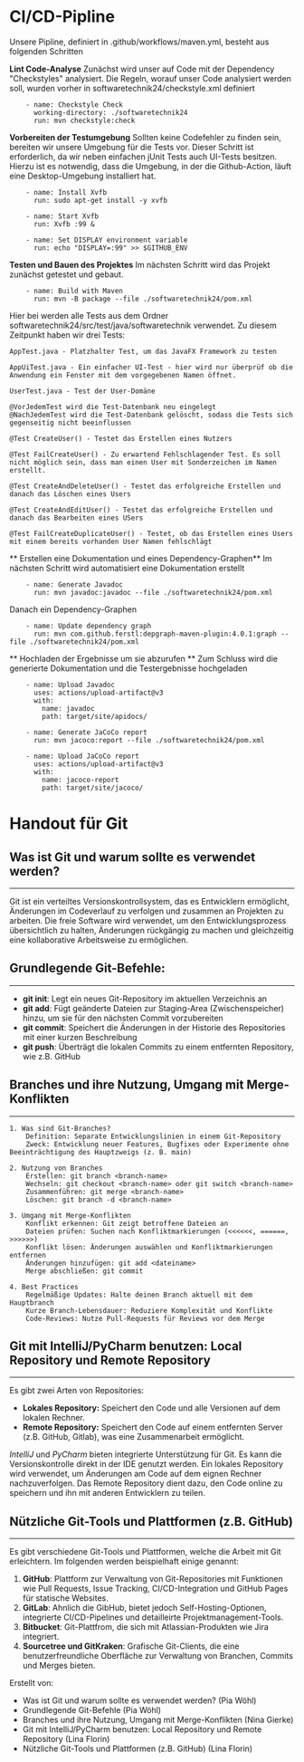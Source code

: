 # CI/CD-Pipline
Unsere Pipline, definiert in .github/workflows/maven.yml, besteht aus folgenden Schritten

**Lint Code-Analyse**
Zunächst wird unser auf Code mit der Dependency "Checkstyles" analysiert. Die Regeln, worauf unser Code analysiert werden soll, wurden vorher in softwaretechnik24/checkstyle.xml definiert

```
    - name: Checkstyle Check
      working-directory: ./softwaretechnik24
      run: mvn checkstyle:check 
```

**Vorbereiten der Testumgebung**
Sollten keine Codefehler zu finden sein, bereiten wir unsere Umgebung für die Tests vor. Dieser Schritt ist erforderlich, da wir neben einfachen jUnit Tests auch UI-Tests besitzen. Hierzu ist es notwendig, dass die Umgebung, in der die Github-Action, läuft eine Desktop-Umgebung installiert hat.

```
    - name: Install Xvfb
      run: sudo apt-get install -y xvfb

    - name: Start Xvfb
      run: Xvfb :99 &

    - name: Set DISPLAY environment variable
      run: echo "DISPLAY=:99" >> $GITHUB_ENV
```

**Testen und Bauen des Projektes**
Im nächsten Schritt wird das Projekt zunächst getestet und gebaut.

```
    - name: Build with Maven
      run: mvn -B package --file ./softwaretechnik24/pom.xml

```
Hier bei werden alle Tests aus dem Ordner softwaretechnik24/src/test/java/softwaretechnik verwendet. Zu diesem Zeitpunkt haben wir drei Tests:
```
AppTest.java - Platzhalter Test, um das JavaFX Framework zu testen
```
```
AppUiTest.java - Ein einfacher UI-Test - hier wird nur überprüf ob die Anwendung ein Fenster mit dem vorgegebenen Namen öffnet.
```
```
UserTest.java - Test der User-Domäne

@VorJedemTest wird die Test-Datenbank neu eingelegt
@NachJedemTest wird die Test-Datenbank gelöscht, sodass die Tests sich gegenseitig nicht beeinflussen

@Test CreateUser() - Testet das Erstellen eines Nutzers

@Test FailCreateUser() - Zu erwartend Fehlschlagender Test. Es soll nicht möglich sein, dass man einen User mit Sonderzeichen im Namen erstellt.

@Test CreateAndDeleteUser() - Testet das erfolgreiche Erstellen und danach das Löschen eines Users

@Test CreateAndEditUser() - Testet das erfolgreiche Erstellen und danach das Bearbeiten eines USers

@Test FailCreateDuplicateUser() - Testet, ob das Erstellen eines Users mit einem bereits vorhanden User Namen fehlschlägt
```

** Erstellen eine Dokumentation und eines Dependency-Graphen**
Im nächsten Schritt wird automatisiert eine Dokumentation erstellt
```
    - name: Generate Javadoc
      run: mvn javadoc:javadoc --file ./softwaretechnik24/pom.xml
```

Danach ein Dependency-Graphen

```
    - name: Update dependency graph
      run: mvn com.github.ferstl:depgraph-maven-plugin:4.0.1:graph --file ./softwaretechnik24/pom.xml
```

** Hochladen der Ergebnisse um sie abzurufen **
Zum Schluss wird die generierte Dokumentation und die Testergebnisse hochgeladen

```
    - name: Upload Javadoc
      uses: actions/upload-artifact@v3
      with:
        name: javadoc
        path: target/site/apidocs/

    - name: Generate JaCoCo report
      run: mvn jacoco:report --file ./softwaretechnik24/pom.xml

    - name: Upload JaCoCo report
      uses: actions/upload-artifact@v3
      with:
        name: jacoco-report
        path: target/site/jacoco/
```


# Handout für Git

## Was ist Git und warum sollte es verwendet werden?
***  

Git ist ein verteiltes Versionskontrollsystem, das es Entwicklern ermöglicht, Änderungen im Codeverlauf zu verfolgen und zusammen an Projekten zu arbeiten. Die freie Software wird verwendet, um den Entwicklungsprozess übersichtlich zu halten, Änderungen rückgängig zu machen und gleichzeitig eine kollaborative Arbeitsweise zu ermöglichen.


## Grundlegende Git-Befehle:
***

* **git init**: Legt ein neues Git-Repository im aktuellen Verzeichnis an 
* **git add**: Fügt geänderte Dateien zur Staging-Area (Zwischenspeicher) hinzu, um sie für den nächsten Commit  vorzubereiten
* **git commit**: Speichert die Änderungen in der Historie des Repositories mit einer kurzen Beschreibung
* **git push**: Überträgt die lokalen Commits zu einem entfernten Repository, wie z.B. GitHub


## Branches und ihre Nutzung, Umgang mit Merge-Konflikten
***
  
    1. Was sind Git-Branches?
        Definition: Separate Entwicklungslinien in einem Git-Repository
        Zweck: Entwicklung neuer Features, Bugfixes oder Experimente ohne Beeinträchtigung des Hauptzweigs (z. B. main)

    2. Nutzung von Branches
        Erstellen: git branch <branch-name>
        Wechseln: git checkout <branch-name> oder git switch <branch-name>
        Zusammenführen: git merge <branch-name>
        Löschen: git branch -d <branch-name>

    3. Umgang mit Merge-Konflikten
        Konflikt erkennen: Git zeigt betroffene Dateien an
        Dateien prüfen: Suchen nach Konfliktmarkierungen (<<<<<<, ======, >>>>>>)
        Konflikt lösen: Änderungen auswählen und Konfliktmarkierungen entfernen
        Änderungen hinzufügen: git add <dateiname>
        Merge abschließen: git commit

    4. Best Practices
        Regelmäßige Updates: Halte deinen Branch aktuell mit dem Hauptbranch
        Kurze Branch-Lebensdauer: Reduziere Komplexität und Konflikte
        Code-Reviews: Nutze Pull-Requests für Reviews vor dem Merge


 ## Git mit IntelliJ/PyCharm benutzen: Local Repository und Remote Repository
***
  
Es gibt zwei Arten von Repositories:
* **Lokales Repository:** Speichert den Code und alle Versionen auf dem lokalen Rechner.
* **Remote Repository:** Speichert den Code auf einem entfernten Server (z.B. GitHub, Gitlab), was eine Zusammenarbeit ermöglicht.


*IntelliJ* und *PyCharm* bieten integrierte Unterstützung für Git. Es kann die Versionskontrolle direkt in der IDE genutzt werden. Ein lokales Repository wird verwendet, um Änderungen am Code auf dem eignen Rechner nachzuverfolgen. Das Remote Repository dient dazu, den Code online zu speichern und ihn mit anderen Entwicklern zu teilen.


 ## Nützliche Git-Tools und Plattformen (z.B. GitHub)
***

Es gibt verschiedene Git-Tools und Plattformen, welche die Arbeit mit Git erleichtern. Im folgenden werden beispielhaft einige genannt:

1. **GitHub**: Plattform zur Verwaltung von Git-Repositories mit Funktionen wie Pull Requests, Issue Tracking, CI/CD-Integration und GitHub Pages für statische Websites.
2. **GitLab**: Ahnlich die GibHub, bietet jedoch Self-Hosting-Optionen, integrierte CI/CD-Pipelines und detailleirte Projektmanagement-Tools.
3. **Bitbucket**: Git-Plattfrom, die sich mit Atlassian-Produkten wie Jira integriert.
4. **Sourcetree und GitKraken**: Grafische Git-Clients, die eine benutzerfreundliche Oberfläche zur Verwaltung von Branchen, Commits und Merges bieten.


Erstellt von:
* Was ist Git und warum sollte es verwendet werden? (Pia Wöhl)
* Grundlegende Git-Befehle (Pia Wöhl)
* Branches und ihre Nutzung, Umgang mit Merge-Konflikten (Nina Gierke)
* Git mit IntelliJ/PyCharm benutzen: Local Repository und Remote Repository (Lina Florin)
* Nützliche Git-Tools und Plattformen (z.B. GitHub) (Lina Florin)
